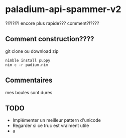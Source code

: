 # paladium-api-spammer-v2
?!?!?!?! encore plus rapide??? comment?!????

## Comment construction????
git clone ou download zip
```
nimble install puppy
nim c -r padium.nim
```

## Commentaires
mes boules sont dures

## TODO
- Implémenter un meilleur pattern d'unicode
- Regarder si ce truc est vraiment utile
- a
